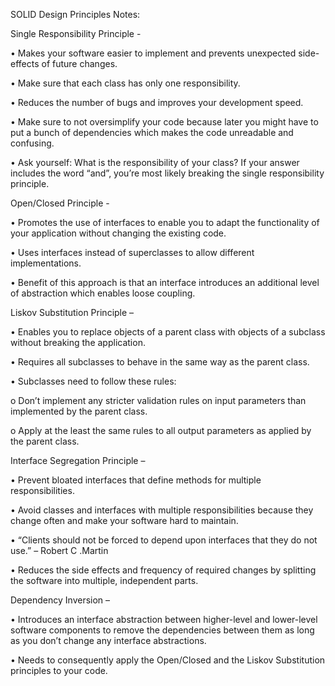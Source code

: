 SOLID Design Principles Notes:

Single Responsibility Principle  -

•	Makes your software easier to implement and prevents unexpected side-effects of future changes.

•	Make sure that each class has only one responsibility.

•	Reduces the number of bugs and improves your development speed.

•	Make sure to not oversimplify your code because later you might have to put a bunch of dependencies which makes the code unreadable and confusing.

•	Ask yourself: What is the responsibility of your class? If your answer includes the word “and”, you’re most likely breaking the single responsibility principle.

Open/Closed Principle -

•	Promotes the use of interfaces to enable you to adapt the functionality of your application without changing the existing code.

•	Uses interfaces instead of superclasses to allow different implementations.

•	Benefit of this approach is that an interface introduces an additional level of abstraction which enables loose coupling.

Liskov Substitution Principle –

•	Enables you to replace objects of a parent class with objects of a subclass without breaking the application.

•	Requires all subclasses to behave in the same way as the parent class.

•	Subclasses need to follow these rules:

   o	Don’t implement any stricter validation rules on input parameters than implemented by the parent class.

   o	Apply at the least the same rules to all output parameters as applied by the parent class.

Interface Segregation Principle –

•	Prevent bloated interfaces that define methods for multiple responsibilities.

•	Avoid classes and interfaces with multiple responsibilities because they change often and make your software hard to maintain.

•	“Clients should not be forced to depend upon interfaces that they do not use.” – Robert C .Martin

•	Reduces the side effects and frequency of required changes by splitting the software into multiple, independent parts.

Dependency Inversion –

•	Introduces an interface abstraction between higher-level and lower-level software components to remove the dependencies between them as long as you don’t change any interface abstractions.

•	Needs to consequently apply the Open/Closed and the Liskov Substitution principles to your code.  

